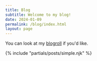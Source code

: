 ```yaml
---
title: Blog
subtitle: Welcome to my blog!
date: 2024-01-09
permalink: /blog/index.html
layout: page
---
```


You can look at my [blogroll](/blog/roll) if you'd like.

{% include "partials/posts/simple.njk" %}

